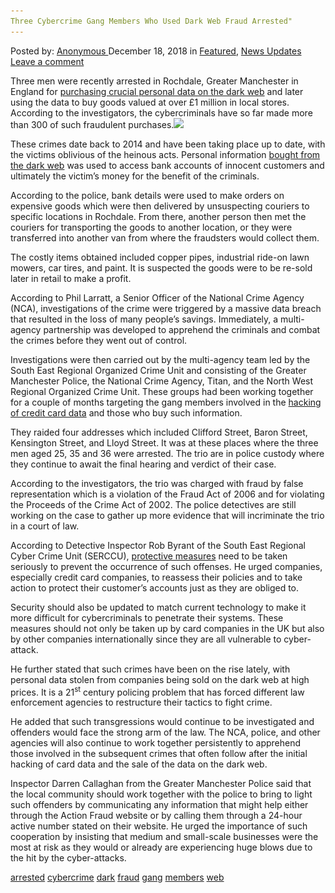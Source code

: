 ```yaml
---
Three Cybercrime Gang Members Who Used Dark Web Fraud Arrested"
---
```

<article class="post-listing post-27605 post type-post status-publish format-standard has-post-thumbnail hentry 
 tag-cybercrime tag-dark tag-fraud tag-gang tag-members tag-web">
<div class="post-inner">
<span>Posted by: <a href="https://www.deepdotweb.com/author/anony/" title="">Anonymous </a></span>
<span>December 18, 2018</span>
<span>in <a href="https://www.deepdotweb.com/category/deepdot-news/" rel="category tag">Featured</a>, <a href="https://www.deepdotweb.com/category/news-updates/" rel="category tag">News Updates</a></span>
<span><a href="https://www.deepdotweb.com/2018/12/18/three-cybercrime-gang-members-who-used-dark-web-fraud-arrested/#respond">Leave a comment</a></span>


<p>Three men were recently arrested in Rochdale, Greater Manchester in England for <a href="https://www.manchestereveningnews.co.uk/news/greater-manchester-news/rochdale-police-dark-web-fraud-15480616">purchasing crucial personal data on the dark web</a> and later using the data to buy goods valued at over £1 million in local stores. According to the investigators, the cybercriminals have so far made more than 300 of such fraudulent purchases.<img class="wp-image-27608 aligncenter" src="/imgs/2018/12/word-image-24.jpeg" srcset="/imgs/2018/12/word-image-24.jpeg 660w, /imgs/2018/12/word-image-24-300x150.jpeg 300w" sizes="(max-width: 660px) 100vw, 660px" /></p>
<p>These crimes date back to 2014 and have been taking place up to date, with the victims oblivious of the heinous acts. Personal information <a href="https://www.deepdotweb.com/2018/12/02/the-us-seeks-to-have-two-members-of-moneymafia-dark-web-gang-extradited/">bought from the dark web</a> was used to access bank accounts of innocent customers and ultimately the victim’s money for the benefit of the criminals.</p>
<p>According to the police, bank details were used to make orders on expensive goods which were then delivered by unsuspecting couriers to specific locations in Rochdale. From there, another person then met the couriers for transporting the goods to another location, or they were transferred into another van from where the fraudsters would collect them.</p>
<p>The costly items obtained included copper pipes, industrial ride-on lawn mowers, car tires, and paint. It is suspected the goods were to be re-sold later in retail to make a profit.</p>
<p>According to Phil Larratt, a Senior Officer of the National Crime Agency (NCA), investigations of the crime were triggered by a massive data breach that resulted in the loss of many people’s savings. Immediately, a multi-agency partnership was developed to apprehend the criminals and combat the crimes before they went out of control.</p>
<p>Investigations were then carried out by the multi-agency team led by the South East Regional Organized Crime Unit and consisting of the Greater Manchester Police, the National Crime Agency, Titan, and the North West Regional Organized Crime Unit. These groups had been working together for a couple of months targeting the gang members involved in the <a href="https://www.deepdotweb.com/2018/11/09/analysis-of-chinese-and-russian-hacking-communities/">hacking of credit card data</a> and those who buy such information.</p>
<p>They raided four addresses which included Clifford Street, Baron Street, Kensington Street, and Lloyd Street. It was at these places where the three men aged 25, 35 and 36 were arrested. The trio are in police custody where they continue to await the final hearing and verdict of their case.</p>
<p>According to the investigators, the trio was charged with fraud by false representation which is a violation of the Fraud Act of 2006 and for violating the Proceeds of the Crime Act of 2002. The police detectives are still working on the case to gather up more evidence that will incriminate the trio in a court of law.</p>
<p>According to Detective Inspector Rob Byrant of the South East Regional Cyber Crime Unit (SERCCU), <a href="https://www.deepdotweb.com/2015/07/03/beware-of-phishing-scams-on-clearnet-sites-darknetmarkets-org/">protective measures</a> need to be taken seriously to prevent the occurrence of such offenses. He urged companies, especially credit card companies, to reassess their policies and to take action to protect their customer’s accounts just as they are obliged to.</p>
<p>Security should also be updated to match current technology to make it more difficult for cybercriminals to penetrate their systems. These measures should not only be taken up by card companies in the UK but also by other companies internationally since they are all vulnerable to cyber-attack.</p>
<p>He further stated that such crimes have been on the rise lately, with personal data stolen from companies being sold on the dark web at high prices. It is a 21<sup>st</sup> century policing problem that has forced different law enforcement agencies to restructure their tactics to fight crime.</p>
<p>He added that such transgressions would continue to be investigated and offenders would face the strong arm of the law. The NCA, police, and other agencies will also continue to work together persistently to apprehend those involved in the subsequent crimes that often follow after the initial hacking of card data and the sale of the data on the dark web.</p>
<p>Inspector Darren Callaghan from the Greater Manchester Police said that the local community should work together with the police to bring to light such offenders by communicating any information that might help either through the Action Fraud website or by calling them through a 24-hour active number stated on their website. He urged the importance of such cooperation by insisting that medium and small-scale businesses were the most at risk as they would or already are experiencing huge blows due to the hit by the cyber-attacks.</p>
</div>
<a href="https://www.deepdotweb.com/tag/arrested/" rel="tag">arrested</a> <a href="https://www.deepdotweb.com/tag/cybercrime/" rel="tag">cybercrime</a> <a href="https://www.deepdotweb.com/tag/dark/" rel="tag">dark</a> <a href="https://www.deepdotweb.com/tag/fraud/" rel="tag">fraud</a> <a href="https://www.deepdotweb.com/tag/gang/" rel="tag">gang</a> <a href="https://www.deepdotweb.com/tag/members/" rel="tag">members</a> <a href="https://www.deepdotweb.com/tag/web/" rel="tag">web</a></span> <span style="display:none" class="updated">2018-12-18<a href="https://www.deepdotweb.com/author/anony/" title="Posts by Anonymous" rel="author">Anonymous</a></strong></div>

